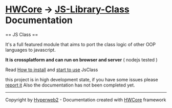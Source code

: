[HWCore](https://hw-core.github.io) \-> [JS\-Library\-Class](https://github.com/hw-core/js-library-class) Documentation
=======================================================================================================================

== JS Class ==

It's a full featured module that aims to port the class logic of other OOP 
languages to javascript.

<b>It is crossplatform and can run on browser and server</b> ( nodejs tested )


Read [How to install](wiki/installation.md) and [start to use](wiki/getting-started.md) JsClass

this project is in high development state, if you have some issues please <a target="_blank" href="https://github.com/hw-core/js-library-class/issues">report it</a>
Also the documentation has not been completed yet.


-----------------------------------------------------------

Copyright by [Hyperweb2](http://www.hyperweb2.com/terms) \- Documentation created with [HWCore](https://hw-core.github.io) framework
